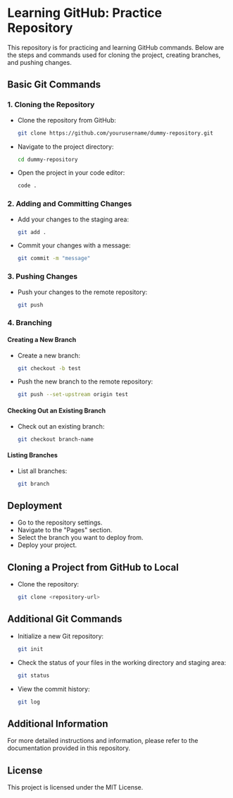 # Learning GitHub: Practice Repository

This repository is for practicing and learning GitHub commands. Below are the steps and commands used for cloning the project, creating branches, and pushing changes.

## Basic Git Commands

### 1. Cloning the Repository

- Clone the repository from GitHub:
    ```sh
    git clone https://github.com/yourusername/dummy-repository.git
    ```

- Navigate to the project directory:
    ```sh
    cd dummy-repository
    ```

- Open the project in your code editor:
    ```sh
    code .
    ```

### 2. Adding and Committing Changes

- Add your changes to the staging area:
    ```sh
    git add .
    ```

- Commit your changes with a message:
    ```sh
    git commit -m "message"
    ```

### 3. Pushing Changes

- Push your changes to the remote repository:
    ```sh
    git push
    ```

### 4. Branching

#### Creating a New Branch

- Create a new branch:
    ```sh
    git checkout -b test
    ```

- Push the new branch to the remote repository:
    ```sh
    git push --set-upstream origin test
    ```

#### Checking Out an Existing Branch

- Check out an existing branch:
    ```sh
    git checkout branch-name
    ```

#### Listing Branches

- List all branches:
    ```sh
    git branch
    ```

## Deployment

- Go to the repository settings.
- Navigate to the "Pages" section.
- Select the branch you want to deploy from.
- Deploy your project.

## Cloning a Project from GitHub to Local

- Clone the repository:
    ```sh
    git clone <repository-url>
    ```

## Additional Git Commands

- Initialize a new Git repository:
    ```sh
    git init
    ```

- Check the status of your files in the working directory and staging area:
    ```sh
    git status
    ```

- View the commit history:
    ```sh
    git log
    ```

## Additional Information

For more detailed instructions and information, please refer to the documentation provided in this repository.

## License

This project is licensed under the MIT License.
